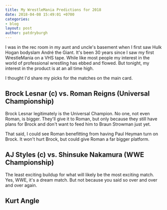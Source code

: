```yaml
---
title: My WrestleMania Predictions for 2018
date: 2018-04-08 15:49:01 +0700
categories:
- blog
layout: post
author: patdryburgh
---
```


I was in the rec room in my aunt and uncle's basement when I first saw Hulk Hogan bodyslam André the Giant. It's been 30 years since I saw my first WrestleMania on a VHS tape. While like most people my interest in the world of professional wrestling has ebbed and flowed. But tonight, my interest in the product is at an all time high.

I thought I'd share my picks for the matches on the main card.

##  Brock Lesnar (c) vs. Roman Reigns (Universal Championship)

Brock Lesnar legitimately is the Universal Champion. No one, not even Roman, is bigger. They'll give it to Roman, but only because they still have plans for Brock and don't want to feed him to Braun Strowman just yet.

That said, I could see Roman benefitting from having Paul Heyman turn on Brock. It won't hurt Brock, but could give Roman a far bigger platform.

## AJ Styles (c) vs. Shinsuke Nakamura (WWE Championship)

The least exciting buildup for what will likely be the most exciting match. Yes, WWE, it's a dream match. But not because you said so over and over and over again.

##  Kurt Angle 